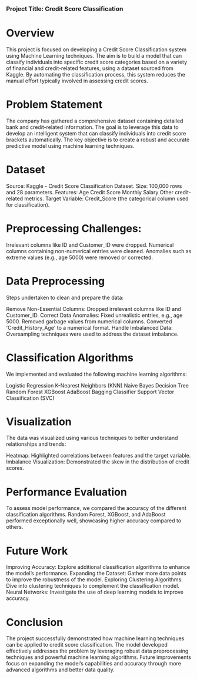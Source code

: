 ### Project Title: Credit Score Classification
# Overview
This project is focused on developing a Credit Score Classification system using Machine Learning techniques. The aim is to build a model that can classify individuals into specific credit score categories based on a variety of financial and credit-related features, using a dataset sourced from Kaggle. By automating the classification process, this system reduces the manual effort typically involved in assessing credit scores.

# Problem Statement
The company has gathered a comprehensive dataset containing detailed bank and credit-related information. The goal is to leverage this data to develop an intelligent system that can classify individuals into credit score brackets automatically. The key objective is to create a robust and accurate predictive model using machine learning techniques.

# Dataset
Source: Kaggle - Credit Score Classification Dataset.
Size: 100,000 rows and 28 parameters.
Features:
Age
Credit Score
Monthly Salary
Other credit-related metrics.
Target Variable: Credit_Score (the categorical column used for classification).

# Preprocessing Challenges:
Irrelevant columns like ID and Customer_ID were dropped.
Numerical columns containing non-numerical entries were cleaned.
Anomalies such as extreme values (e.g., age 5000) were removed or corrected.

# Data Preprocessing
Steps undertaken to clean and prepare the data:

Remove Non-Essential Columns: Dropped irrelevant columns like ID and Customer_ID.
Correct Data Anomalies:
Fixed unrealistic entries, e.g., age 5000.
Removed garbage values from numerical columns.
Converted 'Credit_History_Age' to a numerical format.
Handle Imbalanced Data: Oversampling techniques were used to address the dataset imbalance.

# Classification Algorithms
We implemented and evaluated the following machine learning algorithms:

Logistic Regression
K-Nearest Neighbors (KNN)
Naive Bayes
Decision Tree
Random Forest
XGBoost
AdaBoost
Bagging Classifier
Support Vector Classification (SVC)

# Visualization
The data was visualized using various techniques to better understand relationships and trends:

Heatmap: Highlighted correlations between features and the target variable.
Imbalance Visualization: Demonstrated the skew in the distribution of credit scores.

# Performance Evaluation
To assess model performance, we compared the accuracy of the different classification algorithms. Random Forest, XGBoost, and AdaBoost performed exceptionally well, showcasing higher accuracy compared to others.

# Future Work
Improving Accuracy: Explore additional classification algorithms to enhance the model’s performance.
Expanding the Dataset: Gather more data points to improve the robustness of the model.
Exploring Clustering Algorithms: Dive into clustering techniques to complement the classification model.
Neural Networks: Investigate the use of deep learning models to improve accuracy.

# Conclusion
The project successfully demonstrated how machine learning techniques can be applied to credit score classification. The model developed effectively addresses the problem by leveraging robust data preprocessing techniques and powerful machine learning algorithms. Future improvements focus on expanding the model’s capabilities and accuracy through more advanced algorithms and better data quality.
